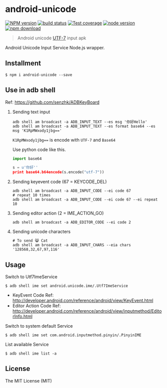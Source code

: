 # android-unicode

[![NPM version][npm-image]][npm-url]
[![build status][travis-image]][travis-url]
[![Test coverage][coveralls-image]][coveralls-url]
[![node version][node-image]][node-url]
[![npm download][download-image]][download-url]

[npm-image]: https://img.shields.io/npm/v/android-unicode.svg?style=flat-square
[npm-url]: https://npmjs.org/package/android-unicode
[travis-image]: https://img.shields.io/travis/macacajs/android-unicode.svg?style=flat-square
[travis-url]: https://travis-ci.org/macacajs/android-unicode
[coveralls-image]: https://img.shields.io/coveralls/macacajs/android-unicode.svg?style=flat-square
[coveralls-url]: https://coveralls.io/r/macacajs/android-unicode?branch=master
[node-image]: https://img.shields.io/badge/node.js-%3E=_0.10-green.svg?style=flat-square
[node-url]: http://nodejs.org/download/
[download-image]: https://img.shields.io/npm/dm/android-unicode.svg?style=flat-square
[download-url]: https://npmjs.org/package/android-unicode

> Android unicode [UTF-7](https://tools.ietf.org/html/rfc2152) input apk

Android Unicode Input Service Node.js wrapper.

## Installment

```shell
$ npm i android-unicode --save
```

## Use in adb shell
Ref: <https://github.com/senzhk/ADBKeyBoard>


1. Sending text input

	```
	adb shell am broadcast -a ADB_INPUT_TEXT --es msg '你好Hello'
	adb shell am broadcast -a ADB_INPUT_TEXT --es format base64 --es msg 'K1RpMWxody1jbg=='
	```

	`K1RpMWxody1jbg==` is encode with `UTF-7` and `Base64`

	Use python code like this.

	```python
	import base64

	s = u'你好''
	print base64.b64encode(s.encode("utf-7"))
	```

2. Sending keyevent code  (67 = KEYCODE_DEL)

	```
	adb shell am broadcast -a ADB_INPUT_CODE --ei code 67
	# repeat 10 times
	adb shell am broadcast -a ADB_INPUT_CODE --ei code 67 --ei repeat 10
	```

3. Sending editor action (2 = IME_ACTION_GO)

	```
	adb shell am broadcast -a ADB_EDITOR_CODE --ei code 2
	```

4. Sending unicode characters

	```
	# To send 😸 Cat
	adb shell am broadcast -a ADB_INPUT_CHARS --eia chars '128568,32,67,97,116'
	```

## Usage

Switch to Utf7ImeService

```shell
$ adb shell ime set android.unicode.ime/.Utf7ImeService
```

- KeyEvent Code Ref: <http://developer.android.com/reference/android/view/KeyEvent.html>
- Editor Action Code Ref: <http://developer.android.com/reference/android/view/inputmethod/EditorInfo.html>

Switch to system default Service

```shell
$ adb shell ime set com.android.inputmethod.pinyin/.PinyinIME
```

List available Service

```shell
$ adb shell ime list -a
```

## License

The MIT License (MIT)
